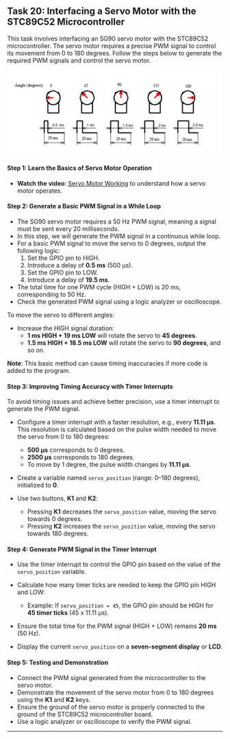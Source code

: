 ## Task 20: Interfacing a Servo Motor with the STC89C52 Microcontroller

This task involves interfacing an SG90 servo motor with the STC89C52 microcontroller. The servo motor requires a precise PWM signal to control its movement from 0 to 180 degrees. Follow the steps below to generate the required PWM signals and control the servo motor.

![](angle_degrees.jpg)

#### Step 1: Learn the Basics of Servo Motor Operation
- **Watch the video**: [Servo Motor Working](https://www.youtube.com/watch?v=1WnGv-DPexc&ab_channel=TheEngineeringMindset) to understand how a servo motor operates.

#### Step 2: Generate a Basic PWM Signal in a While Loop
- The SG90 servo motor requires a 50 Hz PWM signal, meaning a signal must be sent every 20 milliseconds. 
- In this step, we will generate the PWM signal in a continuous while loop.
- For a basic PWM signal to move the servo to 0 degrees, output the following logic:
  1. Set the GPIO pin to HIGH.
  2. Introduce a delay of **0.5 ms** (500 µs).
  3. Set the GPIO pin to LOW.
  4. Introduce a delay of **19.5 ms**.
- The total time for one PWM cycle (HIGH + LOW) is 20 ms, corresponding to 50 Hz.
- Check the generated PWM signal using a logic analyzer or oscilloscope.
  
To move the servo to different angles:
- Increase the HIGH signal duration:
  - **1 ms HIGH + 19 ms LOW** will rotate the servo to **45 degrees**.
  - **1.5 ms HIGH + 18.5 ms LOW** will rotate the servo to **90 degrees**, and so on.

**Note**: This basic method can cause timing inaccuracies if more code is added to the program.

#### Step 3: Improving Timing Accuracy with Timer Interrupts
To avoid timing issues and achieve better precision, use a timer interrupt to generate the PWM signal.

- Configure a timer interrupt with a faster resolution, e.g., every **11.11 µs**. This resolution is calculated based on the pulse width needed to move the servo from 0 to 180 degrees:
  - **500 µs** corresponds to 0 degrees.
  - **2500 µs** corresponds to 180 degrees.
  - To move by 1 degree, the pulse width changes by **11.11 µs**.
  
- Create a variable named `servo_position` (range: 0–180 degrees), initialized to **0**.
- Use two buttons, **K1** and **K2**:
  - Pressing **K1** decreases the `servo_position` value, moving the servo towards 0 degrees.
  - Pressing **K2** increases the `servo_position` value, moving the servo towards 180 degrees.

#### Step 4: Generate PWM Signal in the Timer Interrupt
- Use the timer interrupt to control the GPIO pin based on the value of the `servo_position` variable.
- Calculate how many timer ticks are needed to keep the GPIO pin HIGH and LOW:
  - Example: If `servo_position = 45`, the GPIO pin should be HIGH for **45 timer ticks** (45 x 11.11 µs).
  
- Ensure the total time for the PWM signal (HIGH + LOW) remains **20 ms** (50 Hz).
- Display the current `servo_position` on a **seven-segment display** or **LCD**.

#### Step 5: Testing and Demonstration
- Connect the PWM signal generated from the microcontroller to the servo motor.
- Demonstrate the movement of the servo motor from 0 to 180 degrees using the **K1** and **K2** keys.
- Ensure the ground of the servo motor is properly connected to the ground of the STC89C52 microcontroller board.
- Use a logic analyzer or oscilloscope to verify the PWM signal.

---
